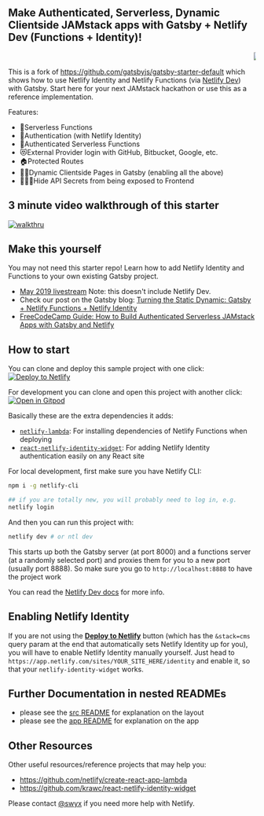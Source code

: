 ## Make Authenticated, Serverless, Dynamic Clientside JAMstack apps with Gatsby + Netlify Dev (Functions + Identity)!

<marquee>
  <div>
  <a href="https://app.netlify.com/sites/ima-mapping/deploys?utm_source=github&utm_medium=swyx-hackathon-starter&utm_campaign=devex">
<img alt="Netlify Status" src="https://api.netlify.com/api/v1/badges/7be76523-4643-4ce9-a6fd-a103463b62f3/deploy-status?utm_source=github&utm_medium=swyx-hackathon-starter&utm_campaign=devex" />
  </a>
    <a href="https://gitpod.io/from-referrer/" style="margin-left:600px;">
    <img alt="Open Gitpod" src="https://img.shields.io/badge/gitpod-ready-blue?logo=gitpod" />
    </a>
  </div>
</marquee>


This is a fork of https://github.com/gatsbyjs/gatsby-starter-default which shows how to use Netlify Identity and Netlify Functions (via [Netlify Dev](https://www.netlify.com/products/dev/?utm_source=github&utm_medium=swyx-hackathon-starter&utm_campaign=devex)) with Gatsby. Start here for your next JAMstack hackathon or use this as a reference implementation.

Features:

- 🚋Serverless Functions
- 🔏Authentication (with Netlify Identity)
- 🔐Authenticated Serverless Functions
- 😻External Provider login with GitHub, Bitbucket, Google, etc.
- 🏠Protected Routes
- 👋🏼Dynamic Clientside Pages in Gatsby (enabling all the above)
- 🕵🏼‍♂️Hide API Secrets from being exposed to Frontend

## 3 minute video walkthrough of this starter

[![walkthru](https://img.youtube.com/vi/bueXJInQt2c/1.jpg)](https://www.youtube.com/watch?v=bueXJInQt2c)


## Make this yourself

You may not need this starter repo! Learn how to add Netlify Identity and Functions to your own existing Gatsby project. 


- [May 2019 livestream](https://www.youtube.com/watch?v=vrSoLMmQ46k&feature=youtu.be) Note: this doesn't include Netlify Dev.
- Check our post on the Gatsby blog: [Turning the Static Dynamic: Gatsby + Netlify Functions + Netlify Identity](https://www.gatsbyjs.org/blog/2018-12-17-turning-the-static-dynamic/)
- [FreeCodeCamp Guide: How to Build Authenticated Serverless JAMstack Apps with Gatsby and Netlify](https://www.freecodecamp.org/news/building-jamstack-apps/)

## How to start

You can clone and deploy this sample project with one click:
[![Deploy to Netlify](https://www.netlify.com/img/deploy/button.svg)](https://app.netlify.com/start/deploy?repository=https://github.com/krawc/ima-mapping&stack=cms&utm_source=github&utm_medium=swyx-hackathon-starter&utm_campaign=devex)

For development you can clone and open this project with another click: 
[![Open in Gitpod](https://gitpod.io/button/open-in-gitpod.svg)](https://gitpod.io/from-referrer/)

Basically these are the extra dependencies it adds:

- [`netlify-lambda`](https://github.com/netlify/netlify-lambda): For installing dependencies of Netlify Functions when deploying
- [`react-netlify-identity-widget`](https://github.com/krawc/react-netlify-identity-widget): For adding Netlify Identity authentication easily on any React site

For local development, first make sure you have Netlify CLI:

```bash
npm i -g netlify-cli

## if you are totally new, you will probably need to log in, e.g.
netlify login
```

And then you can run this project with:

```bash
netlify dev # or ntl dev
```

This starts up both the Gatsby server (at port 8000) and a functions server (at a randomly selected port) and proxies them for you to a new port (usually port 8888). So make sure you go to `http://localhost:8888` to have the project work

You can read the [Netlify Dev docs](https://www.netlify.com/docs/cli/?utm_source=github&utm_medium=swyx-jamstack&utm_campaign=devex#netlify-dev-beta) for more info.

## Enabling Netlify Identity

If you are not using the [**Deploy to Netlify**](https://app.netlify.com/start/deploy?repository=https://github.com/krawc/ima-mapping&stack=cms&utm_source=github&utm_medium=swyx-hackathon-starter&utm_campaign=devex) button (which has the `&stack=cms` query param at the end that automatically sets Netlify Identity up for you), you will have to enable Netlify Identity manually yourself. Just head to `https://app.netlify.com/sites/YOUR_SITE_HERE/identity` and enable it, so that your `netlify-identity-widget` works.

## Further Documentation in nested READMEs

- please see the [src README](/src/README.md) for explanation on the layout
- please see the [app README](/src/app/README.md) for explanation on the app

## Other Resources

Other useful resources/reference projects that may help you:

- https://github.com/netlify/create-react-app-lambda
- https://github.com/krawc/react-netlify-identity-widget

Please contact [@swyx](https://twitter.com/swyx) if you need more help with Netlify.
